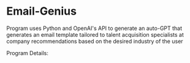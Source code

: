 # Email-Genius
Program uses Python and OpenAI's API to generate an auto-GPT that generates an email template tailored to talent acquisition specialists at company recommendations based on the desired industry of the user

Program Details:

